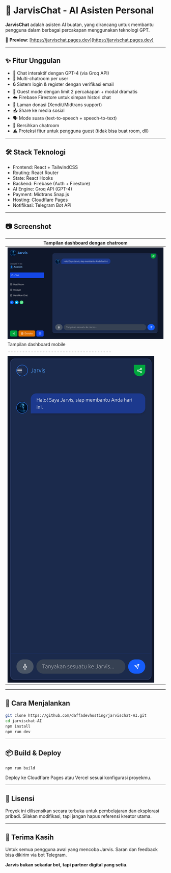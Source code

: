 # 🤖 JarvisChat - AI Asisten Personal

**JarvisChat** adalah asisten AI buatan, yang dirancang untuk membantu pengguna dalam berbagai percakapan menggunakan teknologi GPT.

🔗 **Preview**: [https://jarvischat.pages.dev](https://jarvischat.pages.dev)

---

## ✨ Fitur Unggulan

- 💬 Chat interaktif dengan GPT-4 (via Groq API)
- 🧠 Multi-chatroom per user
- 🔒 Sistem login & register dengan verifikasi email
- 👻 Guest mode dengan limit 2 percakapan + modal dramatis
- ☁️ Firebase Firestore untuk simpan histori chat
- 💸 Laman donasi (Xendit/Midtrans support)
- 📤 Share ke media sosial
- 🗣️ Mode suara (text-to-speech + speech-to-text)
- 🧹 Bersihkan chatroom
- ⚠️ Proteksi fitur untuk pengguna guest (tidak bisa buat room, dll)

---

## 🛠️ Stack Teknologi

- Frontend: React + TailwindCSS
- Routing: React Router
- State: React Hooks
- Backend: Firebase (Auth + Firestore)
- AI Engine: Groq API (GPT-4)
- Payment: Midtrans Snap.js
- Hosting: Cloudflare Pages
- Notifikasi: Telegram Bot API

---

## 📷 Screenshot

| Tampilan dashboard dengan chatroom |
|------------------------------------|
|  ![](./public/jarvischat-pc.png)   |
| Tampilan dashboard mobile          |                                    |
|------------------------------------|------------------------------------|
|  ![](./public/jarvischat-room.png)   |  ![](./public/jarvischat-menu.png)   |
---

## 🚀 Cara Menjalankan

```bash
git clone https://github.com/daffadevhosting/jarvischat-AI.git
cd jarvischat-AI
npm install
npm run dev
```

---

## 📦 Build & Deploy

```bash
npm run build
```

Deploy ke Cloudflare Pages atau Vercel sesuai konfigurasi proyekmu.

---

## 📄 Lisensi

Proyek ini dilisensikan secara terbuka untuk pembelajaran dan eksplorasi pribadi. Silakan modifikasi, tapi jangan hapus referensi kreator utama.

---

## 🙏 Terima Kasih

Untuk semua pengguna awal yang mencoba Jarvis. Saran dan feedback bisa dikirim via bot Telegram. 

**Jarvis bukan sekadar bot, tapi partner digital yang setia.**